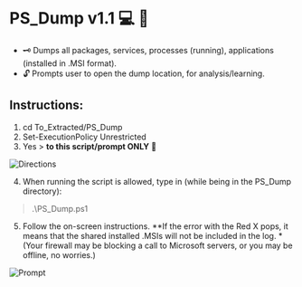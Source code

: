 # PS_Dump v1.1 :computer: :floppy_disk:
* :old_key: Dumps all packages, services, processes (running), applications (installed in .MSI format). 
* :unlock: Prompts user to open the dump location, for analysis/learning.

## Instructions:
1) cd To_Extracted/PS_Dump
2) Set-ExecutionPolicy Unrestricted
3) Yes > **to this script/prompt ONLY** :closed_lock_with_key: 

![Directions](https://user-images.githubusercontent.com/91343617/147774502-da4a8690-794d-44d1-964e-2a88db4a57ee.png)

4) When running the script is allowed, type in (while being in the PS_Dump directory):
> .\PS_Dump.ps1
5) Follow the on-screen instructions.
**If the error with the Red X pops, it means that the shared installed .MSIs will not be included in the log.
*(Your firewall may be blocking a call to Microsoft servers, or you may be offline, no worries.)

![Prompt](https://user-images.githubusercontent.com/91343617/147774516-140e1a2c-7b7c-4894-8cad-68a390635e5c.png)
